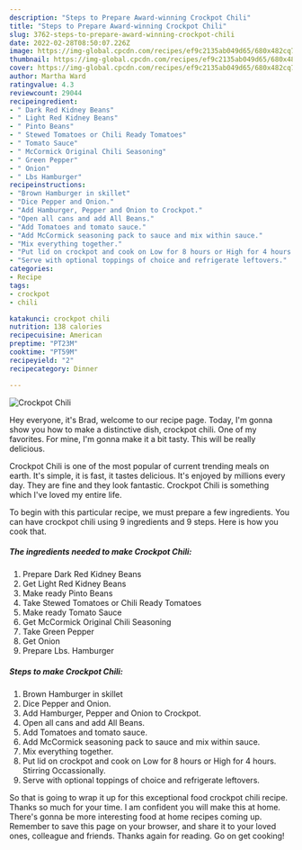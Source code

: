 ```yaml
---
description: "Steps to Prepare Award-winning Crockpot Chili"
title: "Steps to Prepare Award-winning Crockpot Chili"
slug: 3762-steps-to-prepare-award-winning-crockpot-chili
date: 2022-02-28T08:50:07.226Z
image: https://img-global.cpcdn.com/recipes/ef9c2135ab049d65/680x482cq70/crockpot-chili-recipe-main-photo.jpg
thumbnail: https://img-global.cpcdn.com/recipes/ef9c2135ab049d65/680x482cq70/crockpot-chili-recipe-main-photo.jpg
cover: https://img-global.cpcdn.com/recipes/ef9c2135ab049d65/680x482cq70/crockpot-chili-recipe-main-photo.jpg
author: Martha Ward
ratingvalue: 4.3
reviewcount: 29044
recipeingredient:
- " Dark Red Kidney Beans"
- " Light Red Kidney Beans"
- " Pinto Beans"
- " Stewed Tomatoes or Chili Ready Tomatoes"
- " Tomato Sauce"
- " McCormick Original Chili Seasoning"
- " Green Pepper"
- " Onion"
- " Lbs Hamburger"
recipeinstructions:
- "Brown Hamburger in skillet"
- "Dice Pepper and Onion."
- "Add Hamburger, Pepper and Onion to Crockpot."
- "Open all cans and add All Beans."
- "Add Tomatoes and tomato sauce."
- "Add McCormick seasoning pack to sauce and mix within sauce."
- "Mix everything together."
- "Put lid on crockpot and cook on Low for 8 hours or High for 4 hours. Stirring Occassionally."
- "Serve with optional toppings of choice and refrigerate leftovers."
categories:
- Recipe
tags:
- crockpot
- chili

katakunci: crockpot chili 
nutrition: 138 calories
recipecuisine: American
preptime: "PT23M"
cooktime: "PT59M"
recipeyield: "2"
recipecategory: Dinner

---
```



![Crockpot Chili](https://img-global.cpcdn.com/recipes/ef9c2135ab049d65/680x482cq70/crockpot-chili-recipe-main-photo.jpg)

Hey everyone, it's Brad, welcome to our recipe page. Today, I'm gonna show you how to make a distinctive dish, crockpot chili. One of my favorites. For mine, I'm gonna make it a bit tasty. This will be really delicious.

Crockpot Chili is one of the most popular of current trending meals on earth. It's simple, it is fast, it tastes delicious. It's enjoyed by millions every day. They are fine and they look fantastic. Crockpot Chili is something which I've loved my entire life.




To begin with this particular recipe, we must prepare a few ingredients. You can have crockpot chili using 9 ingredients and 9 steps. Here is how you cook that.

<!--inarticleads1-->

##### The ingredients needed to make Crockpot Chili:

1. Prepare  Dark Red Kidney Beans
1. Get  Light Red Kidney Beans
1. Make ready  Pinto Beans
1. Take  Stewed Tomatoes or Chili Ready Tomatoes
1. Make ready  Tomato Sauce
1. Get  McCormick Original Chili Seasoning
1. Take  Green Pepper
1. Get  Onion
1. Prepare  Lbs. Hamburger




<!--inarticleads2-->

##### Steps to make Crockpot Chili:

1. Brown Hamburger in skillet
1. Dice Pepper and Onion.
1. Add Hamburger, Pepper and Onion to Crockpot.
1. Open all cans and add All Beans.
1. Add Tomatoes and tomato sauce.
1. Add McCormick seasoning pack to sauce and mix within sauce.
1. Mix everything together.
1. Put lid on crockpot and cook on Low for 8 hours or High for 4 hours. Stirring Occassionally.
1. Serve with optional toppings of choice and refrigerate leftovers.




So that is going to wrap it up for this exceptional food crockpot chili recipe. Thanks so much for your time. I am confident you will make this at home. There's gonna be more interesting food at home recipes coming up. Remember to save this page on your browser, and share it to your loved ones, colleague and friends. Thanks again for reading. Go on get cooking!
